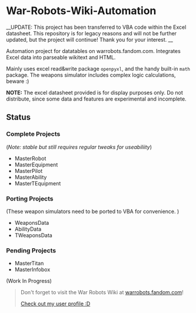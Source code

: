 # War-Robots-Wiki-Automation

__UPDATE: This project has been transferred to VBA code within the Excel datasheet. This repository is for legacy reasons and will not be further updated, but the project will continue! Thank you for your interest. __

Automation project for datatables on warrobots.fandom.com. Integrates Excel data into parseable wikitext and HTML. 

Mainly uses excel read&write package `openpyxl`, and the handy built-in `math` package. The weapons simulator includes complex logic calculations, beware :)

__NOTE:__ The excel datasheet provided is for display purposes only. Do not distribute, since some data and features are experimental and incomplete. 


## Status
### Complete Projects
(_Note: stable but still requires regular tweaks for useabiliity_)
* MasterRobot
* MasterEquipment
* MasterPilot
* MasterAbility
* MasterTEquipment

### Porting Projects
 (These weapon simulators need to be ported to VBA for convenience. )
* WeaponsData
* AbilityData
* TWeaponsData

### Pending Projects
* MasterTitan
* MasterInfobox

(Work In Progress)

> Don't forget to visit the War Robots Wiki at [warrobots.fandom.com](https://warrobots.fandom.com)!
> 
> [Check out my user profile :D](https://warrobots.fandom.com/wiki/User:Bok_the_chicken)
